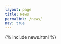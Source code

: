 ```yaml
---
layout: page
title: News
permalink: /news/
nav: true
---
```


<!-- _pages/news.md -->
<div class="news">

{% include news.html %}

</div>
